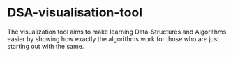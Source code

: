 # DSA-visualisation-tool
The visualization tool aims to make learning Data-Structures and Algorithms easier by showing how exactly the algorithms work for those who are just starting out with the same.
